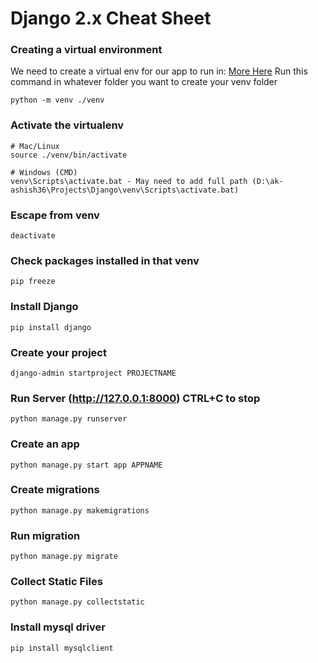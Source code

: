 # Django 2.x Cheat Sheet

### Creating a virtual environment

We need to create a virtual env for our app to run in: [More Here](https://docs.python.org/3/library/venv.html)
Run this command in whatever folder you want to create your venv folder

```
python -m venv ./venv
```

### Activate the virtualenv

```
# Mac/Linux
source ./venv/bin/activate

# Windows (CMD)
venv\Scripts\activate.bat - May need to add full path (D:\ak-ashish36\Projects\Django\venv\Scripts\activate.bat)
```

### Escape from venv

```
deactivate
```

### Check packages installed in that venv

```
pip freeze
```

### Install Django

```
pip install django
```

### Create your project

```
django-admin startproject PROJECTNAME
```

### Run Server (http://127.0.0.1:8000) CTRL+C to stop

```
python manage.py runserver
```

### Create an app
```
python manage.py start app APPNAME
```

### Create migrations
```
python manage.py makemigrations
```

### Run migration
```
python manage.py migrate
```

### Collect Static Files
```
python manage.py collectstatic
```

### Install mysql driver
```
pip install mysqlclient
```